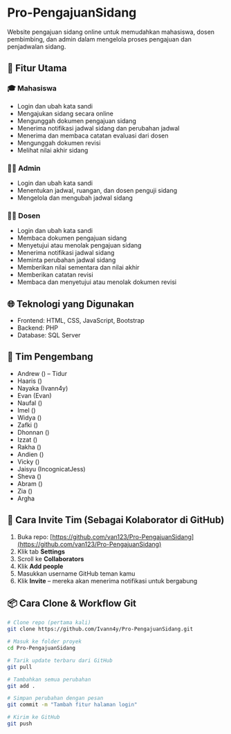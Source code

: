 # Pro-PengajuanSidang

Website pengajuan sidang online untuk memudahkan mahasiswa, dosen pembimbing, dan admin dalam mengelola proses pengajuan dan penjadwalan sidang.

## 🚀 Fitur Utama

### 🎓 Mahasiswa
- Login dan ubah kata sandi
- Mengajukan sidang secara online
- Mengunggah dokumen pengajuan sidang
- Menerima notifikasi jadwal sidang dan perubahan jadwal
- Menerima dan membaca catatan evaluasi dari dosen
- Mengunggah dokumen revisi
- Melihat nilai akhir sidang

### 🧑‍💼 Admin
- Login dan ubah kata sandi
- Menentukan jadwal, ruangan, dan dosen penguji sidang
- Mengelola dan mengubah jadwal sidang

### 👨‍🏫 Dosen
- Login dan ubah kata sandi
- Membaca dokumen pengajuan sidang
- Menyetujui atau menolak pengajuan sidang
- Menerima notifikasi jadwal sidang
- Meminta perubahan jadwal sidang
- Memberikan nilai sementara dan nilai akhir
- Memberikan catatan revisi
- Membaca dan menyetujui atau menolak dokumen revisi

## 🌐 Teknologi yang Digunakan

- Frontend: HTML, CSS, JavaScript, Bootstrap
- Backend: PHP
- Database: SQL Server

## 👥 Tim Pengembang

- Andrew () – Tidur
- Haaris ()
- Nayaka (Ivann4y)
- Evan (Evan)
- Naufal ()
- Imel ()
- Widya ()
- Zafki ()
- Dhonnan ()
- Izzat ()
- Rakha ()
- Andien ()
- Vicky ()
- Jaisyu (IncognicatJess)
- Sheva ()
- Abram ()
- Zia ()
- Argha

## 🔗 Cara Invite Tim (Sebagai Kolaborator di GitHub)

1. Buka repo: [https://github.com/van123/Pro-PengajuanSidang](https://github.com/van123/Pro-PengajuanSidang)
2. Klik tab **Settings**
3. Scroll ke **Collaborators**
4. Klik **Add people**
5. Masukkan username GitHub teman kamu
6. Klik **Invite** – mereka akan menerima notifikasi untuk bergabung

## 📦 Cara Clone & Workflow Git

```bash
# Clone repo (pertama kali)
git clone https://github.com/Ivann4y/Pro-PengajuanSidang.git

# Masuk ke folder proyek
cd Pro-PengajuanSidang

# Tarik update terbaru dari GitHub
git pull

# Tambahkan semua perubahan
git add .

# Simpan perubahan dengan pesan
git commit -m "Tambah fitur halaman login"

# Kirim ke GitHub
git push

